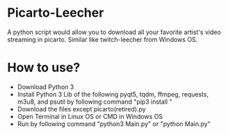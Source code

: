 # Picarto-Leecher
A python script would allow you to download all your favorite artist's video streaming in picarto. Similar like twitch-leecher from Windows OS.

# How to use?
- Download Python 3
- Install Python 3 Lib of the following pyqt5, tqdm, ffmpeg, requests, m3u8, and psutil by following command "pip3 install <lib-name>"
- Download the files except picarto(retired).py
- Open Terminal in Linux OS or CMD in Windows OS
- Run by following command "python3 Main.py" or "python Main.py"

